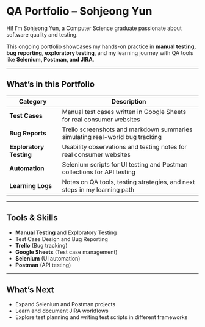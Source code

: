 # QA Portfolio – Sohjeong Yun

Hi! I’m Sohjeong Yun, a Computer Science graduate passionate about software quality and testing.

This ongoing portfolio showcases my hands-on practice in **manual testing, bug reporting, exploratory testing**, and my learning journey with QA tools like **Selenium, Postman, and JIRA**.

---

## What’s in this Portfolio

| Category | Description |
|----------|-------------|
| **Test Cases** | Manual test cases written in Google Sheets for real consumer websites |
| **Bug Reports** | Trello screenshots and markdown summaries simulating real-world bug tracking |
| **Exploratory Testing** | Usability observations and testing notes for real consumer websites |
| **Automation** | Selenium scripts for UI testing and Postman collections for API testing |
| **Learning Logs** | Notes on QA tools, testing strategies, and next steps in my learning path |

---

## Tools & Skills

- **Manual Testing** and Exploratory Testing
- Test Case Design and Bug Reporting
- **Trello** (Bug tracking)
- **Google Sheets** (Test case management)
- **Selenium** (UI automation)
- **Postman** (API testing)

---

## What’s Next

- Expand Selenium and Postman projects
- Learn and document JIRA workflows
- Explore test planning and writing test scripts in different frameworks
